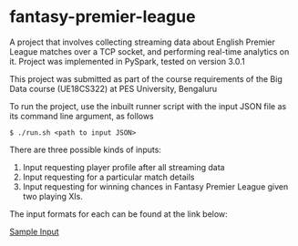 # fantasy-premier-league

A project that involves collecting streaming data about English Premier League matches over a TCP socket, and performing real-time analytics on it.
Project was implemented in PySpark, tested on version 3.0.1

This project was submitted as part of the course requirements of the Big Data course (UE18CS322) at PES University, Bengaluru

To run the project, use the inbuilt runner script with the input JSON file as its command line argument, as follows

```
$ ./run.sh <path to input JSON>
```

There are three possible kinds of inputs:

1. Input requesting player profile after all streaming data
2. Input requesting for a particular match details
3. Input requesting for winning chances in Fantasy Premier League given two playing XIs.

The input formats for each can be found at the link below:

[Sample Input](https://drive.google.com/drive/folders/1Ic8W5Ii8cyN9AKysjcg69c4ZpkWAmfAQ)
